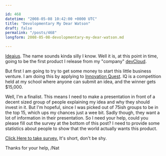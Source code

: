 ```yaml
---

id: 468
datetime: "2008-05-08 10:42:00 +0000 UTC"
title: "Devolopmentary My Dear Watson"
draft: false
permalink: "/posts/468"
longform: 2008-05-08-devolopmentary-my-dear-watson.md

---
```


<a href="http://ideaius.com">Ideaius</a>. The name sounds kinda silly I know. Well it is, at this point in time, going to be the first product I release from my "company" <a href="http://devcloud.org">devCloud</a>. 

But first I am going to try to get some money to start this little business venture. I am doing this by applying to <a href="http://www.iq.innovationq.org/">Innovation Quest</a>. IQ is a competition held at my school where anyone can submit an idea, and the winner gets $15,000. <!--more-->

Well, I'm a finalist. This means I need to make a presentation in front of a decent sized group of people explaining my idea and why they should invest in it. But I'm hopeful, since I was picked out of 75ish groups to be in the top 15, which ups my chances just a wee bit. Sadly though, they want a lot of information in their presentation. So I need your help, could you please fill out the survey at the bottom of this post? I need to provide some statistics about people to show that the world actually wants this product.

<a href="http://www.surveymonkey.com/s.aspx?sm=0aE6GwgsnG56onxdv_2bbiOA_3d_3d">Click Here to take survey.</a> It's short, don't be shy.

Thanks for your help,
/Nat

